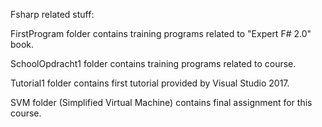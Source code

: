Fsharp related stuff:

FirstProgram folder contains training programs related to "Expert F# 2.0" book.

SchoolOpdracht1 folder contains training programs related to course.

Tutorial1 folder contains first tutorial provided by Visual Studio 2017.

SVM folder (Simplified Virtual Machine) contains final assignment for this course.
